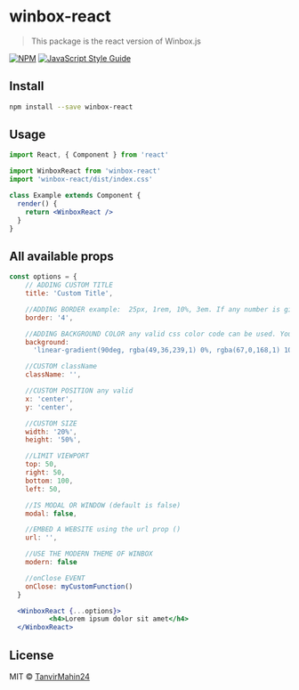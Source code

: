 # winbox-react

> This package is the react version of Winbox.js

[![NPM](https://img.shields.io/npm/v/winbox-react.svg)](https://www.npmjs.com/package/winbox-react) [![JavaScript Style Guide](https://img.shields.io/badge/code_style-standard-brightgreen.svg)](https://standardjs.com)

## Install

```bash
npm install --save winbox-react
```

## Usage

```jsx
import React, { Component } from 'react'

import WinboxReact from 'winbox-react'
import 'winbox-react/dist/index.css'

class Example extends Component {
  render() {
    return <WinboxReact />
  }
}
```

## All available props

```jsx
const options = {
    // ADDING CUSTOM TITLE
    title: 'Custom Title',

    //ADDING BORDER example:  25px, 1rem, 10%, 3em. If any number is given it will be count as pixels
    border: '4',

    //ADDING BACKGROUND COLOR any valid css color code can be used. You also can use gradients.
    background:
      'linear-gradient(90deg, rgba(49,36,239,1) 0%, rgba(67,0,168,1) 100%)',

    //CUSTOM className
    className: '',

    //CUSTOM POSITION any valid
    x: 'center',
    y: 'center',

    //CUSTOM SIZE
    width: '20%',
    height: '50%',

    //LIMIT VIEWPORT
    top: 50,
    right: 50,
    bottom: 100,
    left: 50,

    //IS MODAL OR WINDOW (default is false)
    modal: false,

    //EMBED A WEBSITE using the url prop ()
    url: '',

    //USE THE MODERN THEME OF WINBOX
    modern: false

    //onClose EVENT
    onClose: myCustomFunction()
  }

  <WinboxReact {...options}>
          <h4>Lorem ipsum dolor sit amet</h4>
  </WinboxReact>
```

## License

MIT © [TanvirMahin24](https://github.com/TanvirMahin24)
